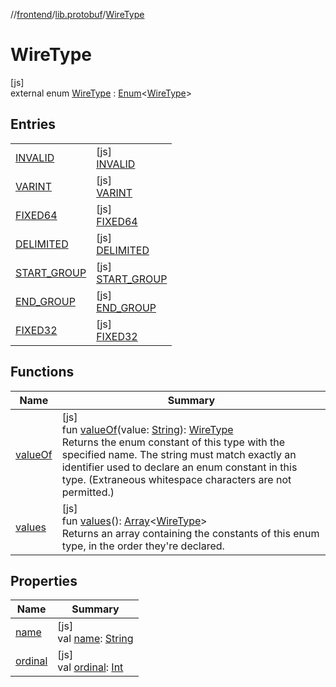 //[frontend](../../../index.md)/[lib.protobuf](../index.md)/[WireType](index.md)

# WireType

[js]\
external enum [WireType](index.md) : [Enum](https://kotlinlang.org/api/latest/jvm/stdlib/kotlin/-enum/index.html)&lt;[WireType](index.md)&gt;

## Entries

| | |
|---|---|
| [INVALID](-i-n-v-a-l-i-d/index.md) | [js]<br>[INVALID](-i-n-v-a-l-i-d/index.md) |
| [VARINT](-v-a-r-i-n-t/index.md) | [js]<br>[VARINT](-v-a-r-i-n-t/index.md) |
| [FIXED64](-f-i-x-e-d64/index.md) | [js]<br>[FIXED64](-f-i-x-e-d64/index.md) |
| [DELIMITED](-d-e-l-i-m-i-t-e-d/index.md) | [js]<br>[DELIMITED](-d-e-l-i-m-i-t-e-d/index.md) |
| [START_GROUP](-s-t-a-r-t_-g-r-o-u-p/index.md) | [js]<br>[START_GROUP](-s-t-a-r-t_-g-r-o-u-p/index.md) |
| [END_GROUP](-e-n-d_-g-r-o-u-p/index.md) | [js]<br>[END_GROUP](-e-n-d_-g-r-o-u-p/index.md) |
| [FIXED32](-f-i-x-e-d32/index.md) | [js]<br>[FIXED32](-f-i-x-e-d32/index.md) |

## Functions

| Name | Summary |
|---|---|
| [valueOf](value-of.md) | [js]<br>fun [valueOf](value-of.md)(value: [String](https://kotlinlang.org/api/latest/jvm/stdlib/kotlin/-string/index.html)): [WireType](index.md)<br>Returns the enum constant of this type with the specified name. The string must match exactly an identifier used to declare an enum constant in this type. (Extraneous whitespace characters are not permitted.) |
| [values](values.md) | [js]<br>fun [values](values.md)(): [Array](https://kotlinlang.org/api/latest/jvm/stdlib/kotlin/-array/index.html)&lt;[WireType](index.md)&gt;<br>Returns an array containing the constants of this enum type, in the order they're declared. |

## Properties

| Name | Summary |
|---|---|
| [name](-f-i-x-e-d32/index.md#-372974862%2FProperties%2F2039821458) | [js]<br>val [name](-f-i-x-e-d32/index.md#-372974862%2FProperties%2F2039821458): [String](https://kotlinlang.org/api/latest/jvm/stdlib/kotlin/-string/index.html) |
| [ordinal](-f-i-x-e-d32/index.md#-739389684%2FProperties%2F2039821458) | [js]<br>val [ordinal](-f-i-x-e-d32/index.md#-739389684%2FProperties%2F2039821458): [Int](https://kotlinlang.org/api/latest/jvm/stdlib/kotlin/-int/index.html) |
